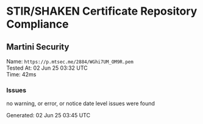 # STIR/SHAKEN Certificate Repository Compliance

## Martini Security

Name: `https://p.mtsec.me/2884/WGhi7UM_OM9R.pem`\
Tested At: 02 Jun 25 03:32 UTC\
Time: 42ms

### Issues

no warning, or error, or notice date level issues were found

Generated: 02 Jun 25 03:45 UTC